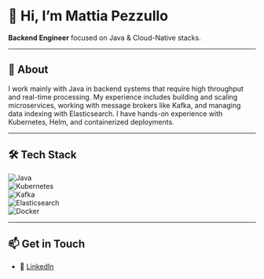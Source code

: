 # 👋 Hi, I’m Mattia Pezzullo

**Backend Engineer** focused on Java & Cloud-Native stacks.

---

## 📝 About

I work mainly with Java in backend systems that require high throughput and real-time processing.
My experience includes building and scaling microservices, working with message brokers like Kafka, and managing data indexing with Elasticsearch.
I have hands-on experience with Kubernetes, Helm, and containerized deployments.


---

## 🛠️ Tech Stack

![Java](https://img.shields.io/badge/Java-brightgreen)  
![Kubernetes](https://img.shields.io/badge/K8s-MicroK8s-blue)  
![Kafka](https://img.shields.io/badge/Kafka-%E2%89%A520%20k%20EPS-orange)  
![Elasticsearch](https://img.shields.io/badge/Elastic-7.x-yellow)  
![Docker](https://img.shields.io/badge/Docker-container-blue)  

---

## 📫 Get in Touch

- 🔗 [LinkedIn](https://www.linkedin.com/in/mattia-pezzullo/)  
